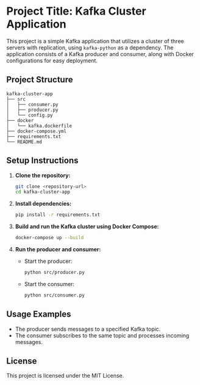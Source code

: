 # Project Title: Kafka Cluster Application

This project is a simple Kafka application that utilizes a cluster of three servers with replication, using `kafka-python` as a dependency. The application consists of a Kafka producer and consumer, along with Docker configurations for easy deployment.

## Project Structure

```
kafka-cluster-app
├── src
│   ├── consumer.py
│   ├── producer.py
│   └── config.py
├── docker
│   └── kafka.dockerfile
├── docker-compose.yml
├── requirements.txt
└── README.md
```

## Setup Instructions

1. **Clone the repository:**
   ```bash
   git clone <repository-url>
   cd kafka-cluster-app
   ```

2. **Install dependencies:**
   ```bash
   pip install -r requirements.txt
   ```

3. **Build and run the Kafka cluster using Docker Compose:**
   ```bash
   docker-compose up --build
   ```

4. **Run the producer and consumer:**
   - Start the producer:
     ```bash
     python src/producer.py
     ```
   - Start the consumer:
     ```bash
     python src/consumer.py
     ```

## Usage Examples

- The producer sends messages to a specified Kafka topic.
- The consumer subscribes to the same topic and processes incoming messages.

## License

This project is licensed under the MIT License.